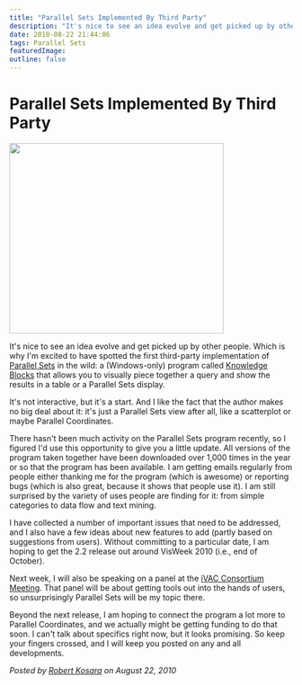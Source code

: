 ```yaml
---
title: "Parallel Sets Implemented By Third Party"
description: "It's nice to see an idea evolve and get picked up by other people. Which is why I'm excited to have spotted the first third-party implementation of Parallel Sets in the wild: a (Windows-only) program called Knowledge Blocks that allows you to visually piece together a query and show the results in a table or a Parallel Sets display."
date: 2010-08-22 21:44:06
tags: Parallel Sets
featuredImage:
outline: false
---
```


# Parallel Sets Implemented By Third Party

<a href="http://eagereyes.org/blog/2010/parallel-sets-implemented-by-third-party"><img src="https://media.eagereyes.org/media/2010/ResultBlocks.jpg" alt="" width="381" height="339" /></a>

It's nice to see an idea evolve and get picked up by other people. Which is why I'm excited to have spotted the first third-party implementation of <a href="http://eagereyes.org/parallel-sets">Parallel Sets</a> in the wild: a (Windows-only) program called <a href="http://www.knowledgeblocks.eu/kb/Default.aspx">Knowledge Blocks</a> that allows you to visually piece together a query and show the results in a table or a Parallel Sets display.

It's not interactive, but it's a start. And I like the fact that the author makes no big deal about it: it's just a Parallel Sets view after all, like a scatterplot or maybe Parallel Coordinates.

There hasn't been much activity on the Parallel Sets program recently, so I figured I'd use this opportunity to give you a little update. All versions of the program taken together have been downloaded over 1,000 times in the year or so that the program has been available. I am getting emails regularly from people either thanking me for the program (which is awesome) or reporting bugs (which is also great, because it shows that people use it). I am still surprised by the variety of uses people are finding for it: from simple categories to data flow and text mining.

I have collected a number of important issues that need to be addressed, and I also have a few ideas about new features to add (partly based on suggestions from users). Without committing to a particular date, I am hoping to get the 2.2 release out around VisWeek 2010 (i.e., end of October).

Next week, I will also be speaking on a panel at the <a href="http://nvac.pnl.gov/meeting_2010/">iVAC Consortium Meeting</a>. That panel will be about getting tools out into the hands of users, so unsurprisingly Parallel Sets will be my topic there.

Beyond the next release, I am hoping to connect the program a lot more to Parallel Coordinates, and we actually might be getting funding to do that soon. I can't talk about specifics right now, but it looks promising. So keep your fingers crossed, and I will keep you posted on any and all developments.


_Posted by <a href="/about">Robert Kosara</a> on August 22, 2010_


